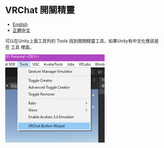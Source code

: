 # VRChat 開關精靈

* [English](README.md)
* [正體中文](README.zh-hant-TW.md)

可以在Unity上面工具列的 Tools 找到開關精靈工具，如果Unity有中文化應該是在 工具 裡面。

![where_to_find_the_tool.png](Documentation~/where_to_find_the_tool.png)


